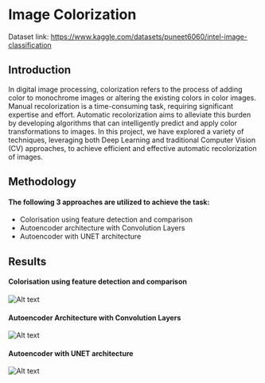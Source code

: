 # Image Colorization
Dataset link: https://www.kaggle.com/datasets/puneet6060/intel-image-classification

## Introduction
In digital image processing, colorization refers to the process of adding color to monochrome images or altering the existing colors in color images. Manual recolorization is a time-consuming task, requiring significant expertise and effort. Automatic recolorization aims to alleviate this burden by developing algorithms that can intelligently predict and apply color transformations to images.
In this project, we have explored a variety of techniques, leveraging both Deep Learning and traditional Computer Vision (CV) approaches, to achieve efficient and effective automatic recolorization of images.


## Methodology
#### The following 3 approaches are utilized to achieve the task:
 - Colorisation using feature detection and comparison
 - Autoencoder architecture with Convolution Layers
 - Autoencoder with UNET architecture


## Results
#### Colorisation using feature detection and comparison
![Alt text](https://drive.google.com/file/d/1Eu7cfhGuBJyPQTcHVxmpKBeDLJTBSs3w/view?usp=drive_link)

#### Autoencoder Architecture with Convolution Layers
![Alt text](https://drive.google.com/file/d/1keGjdMlf27r2gBJmkHkZbPo2XVy5Ltlw/view?usp=drive_link)

#### Autoencoder with UNET architecture
![Alt text](https://drive.google.com/file/d/1rDXX4QIQd2WFZgFt5ZDFB5-OdiGvxSbB/view?usp=drive_link)


